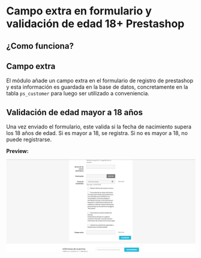 # Campo extra en formulario y validación de edad 18+ Prestashop

## ¿Como funciona?

## Campo extra
El módulo añade un campo extra en el formulario de registro de prestashop y esta información es guardada en la base de datos, concretamente en la tabla `ps_customer` para luego ser utilizado a conveniencia.

## Validación de edad mayor a 18 años
Una vez enviado el formulario, este valida si la fecha de nacimiento supera los 18 años de edad. Si es mayor a 18, se registra. Si no es mayor a 18, no puede registrarse.

<strong>Preview:</strong>

![](campo_extra.png)
